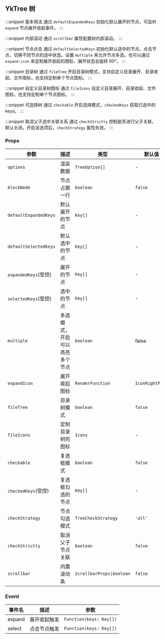 ## YkTree 树

:::snippet
基本用法
通过 `defaultExpandedKeys` 初始化默认展开的节点，可监听 `expand` 节点展开收起事件。
<TreePrimary/>
:::

:::snippet
内部滚动
通过 `scrollbar` 属性配置树内部滚动。
<TreeScroll/>
:::

:::snippet
节点点击
通过 `defaultSelectedKeys` 初始化默认选中的节点，点击节点，切换不同节点的选中状态。设置 `multiple` 来允许节点多选。也可以通过 `expand-icon` 来定制展开收起的图标，展开状态会旋转 90°。
<TreeSelect/>
:::

:::snippet
目录树
通过 `fileTree` 开启目录树模式，支持自定义目录展开、目录收起、文件图标，也支持定制单个节点图标。
<TreeFile/>
:::

:::snippet
自定义目录树图标
通过 `fileIcons` 自定义目录展开、目录收起、文件图标，也支持定制单个节点图标。
<TreeCustomFileIcon/>
:::

:::snippet
可选择树
通过 `checkable` 开启选择模式，`checkedKeys` 获取已选中的 keys。
<TreeCheckable/>
:::

:::snippet
取消父子选中关联关系
通过 `checkStrictly` 控制是否进行父子关联，默认关闭。开启该选项后，`checkStrategy` 属性失效。
<TreeCheckLogic/>
:::

### Props

| 参数                  | 描述                           | 类型                      | 默认值          |
| --------------------- | ------------------------------ | ------------------------- | --------------- |
| `options`             | 渲染数据                       | `TreeOption[]`            | -               |
| `blockNode`           | 节点占据一行                   | `boolean`                 | `false`         |
| `defaultExpandedKeys` | 默认展开的节点                 | `Key[]`                   | -               |
| `defaultSelectedKeys` | 默认选中的节点                 | `Key[]`                   | -               |
| `expandedKeys`(受控)  | 展开的节点                     | `Key[]`                   | -               |
| `selectedKeys`(受控)  | 选中的节点                     | `Key[]`                   | -               |
| `multiple`            | 多选模式，开启可以高亮多个节点 | `boolean`                 | false           |
| `expandIcon`          | 展开收起图标                   | `RenderFunction`          | `IconRightFill` |
| `fileTree`            | 目录树模式                     | `boolean`                 | `false`         |
| `fileIcons`           | 定制目录树的图标               | `Icons`                   | -               |
| `checkable`           | 复选框模式                     | `boolean`                 | `false`         |
| `checkedKeys`(受控)   | 复选框勾选的节点               | `Key[]`                   | -               |
| `checkStrategy`       | 节点勾选模式                   | `TreeCheckStrategy`       | `'all'`         |
| `checkStrictly`       | 取消父子节点关联               | `boolean`                 | `false`         |
| `scrollbar`           | 内置滚动条                     | `ScrollbarProps\|boolean` | `false`         |

### Event

| 事件名 | 描述         | 参数                    |
| ------ | ------------ | ----------------------- |
| expand | 展开收起触发 | `Function(keys: Key[])` |
| select | 点击节点触发 | `Function(keys: Key[])` |
